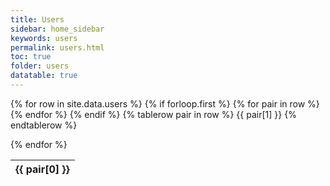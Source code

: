 ```yaml
---
title: Users
sidebar: home_sidebar
keywords: users
permalink: users.html
toc: true
folder: users
datatable: true
---
```



<table class="display">
  <colgroup>
  <col width="30%" />
  <col width="30%" />
  <col width="40%" />
  </colgroup>
  {% for row in site.data.users %}
    {% if forloop.first %}
    <thead>
    <tr class="header">
      {% for pair in row %}
        <th>{{ pair[0] }}</th>
      {% endfor %}
    </tr>
    </thead>
    {% endif %}
    {% tablerow pair in row %}
      {{ pair[1] }}
    {% endtablerow %}
    
  {% endfor %}

</table>


